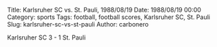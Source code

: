 Title: Karlsruher SC vs. St. Pauli, 1988/08/19
Date: 1988/08/19 00:00
Category: sports
Tags: football, football scores, Karlsruher SC, St. Pauli
Slug: karlsruher-sc-vs-st-pauli
Author: carbonero


Karlsruher SC 3 - 1 St. Pauli
